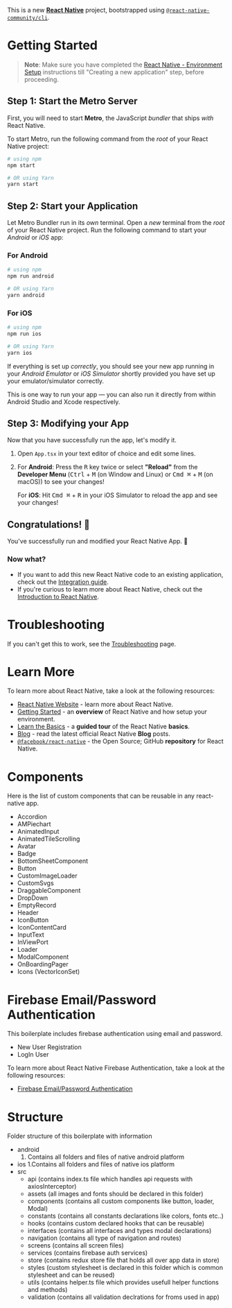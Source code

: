 This is a new [**React Native**](https://reactnative.dev) project, bootstrapped using [`@react-native-community/cli`](https://github.com/react-native-community/cli).

# Getting Started

>**Note**: Make sure you have completed the [React Native - Environment Setup](https://reactnative.dev/docs/environment-setup) instructions till "Creating a new application" step, before proceeding.

## Step 1: Start the Metro Server

First, you will need to start **Metro**, the JavaScript _bundler_ that ships _with_ React Native.

To start Metro, run the following command from the _root_ of your React Native project:

```bash
# using npm
npm start

# OR using Yarn
yarn start
```

## Step 2: Start your Application

Let Metro Bundler run in its _own_ terminal. Open a _new_ terminal from the _root_ of your React Native project. Run the following command to start your _Android_ or _iOS_ app:

### For Android

```bash
# using npm
npm run android

# OR using Yarn
yarn android
```

### For iOS

```bash
# using npm
npm run ios

# OR using Yarn
yarn ios
```

If everything is set up _correctly_, you should see your new app running in your _Android Emulator_ or _iOS Simulator_ shortly provided you have set up your emulator/simulator correctly.

This is one way to run your app — you can also run it directly from within Android Studio and Xcode respectively.

## Step 3: Modifying your App

Now that you have successfully run the app, let's modify it.

1. Open `App.tsx` in your text editor of choice and edit some lines.
2. For **Android**: Press the <kbd>R</kbd> key twice or select **"Reload"** from the **Developer Menu** (<kbd>Ctrl</kbd> + <kbd>M</kbd> (on Window and Linux) or <kbd>Cmd ⌘</kbd> + <kbd>M</kbd> (on macOS)) to see your changes!

   For **iOS**: Hit <kbd>Cmd ⌘</kbd> + <kbd>R</kbd> in your iOS Simulator to reload the app and see your changes!

## Congratulations! :tada:

You've successfully run and modified your React Native App. :partying_face:

### Now what?

- If you want to add this new React Native code to an existing application, check out the [Integration guide](https://reactnative.dev/docs/integration-with-existing-apps).
- If you're curious to learn more about React Native, check out the [Introduction to React Native](https://reactnative.dev/docs/getting-started).

# Troubleshooting

If you can't get this to work, see the [Troubleshooting](https://reactnative.dev/docs/troubleshooting) page.

# Learn More

To learn more about React Native, take a look at the following resources:

- [React Native Website](https://reactnative.dev) - learn more about React Native.
- [Getting Started](https://reactnative.dev/docs/environment-setup) - an **overview** of React Native and how setup your environment.
- [Learn the Basics](https://reactnative.dev/docs/getting-started) - a **guided tour** of the React Native **basics**.
- [Blog](https://reactnative.dev/blog) - read the latest official React Native **Blog** posts.
- [`@facebook/react-native`](https://github.com/facebook/react-native) - the Open Source; GitHub **repository** for React Native.


# Components

Here is the list of custom components that can be reusable in any react-native app.

- Accordion
- AMPiechart
- AnimatedInput
- AnimatedTileScrolling
- Avatar
- Badge
- BottomSheetComponent
- Button
- CustomImageLoader
- CustomSvgs
- DraggableComponent
- DropDown
- EmptyRecord
- Header
- IconButton
- IconContentCard
- InputText
- InViewPort
- Loader
- ModalComponent
- OnBoardingPager
- Icons (VectorIconSet)

# Firebase Email/Password Authentication

This boilerplate includes firebase authentication using email and password. 
- New User Registration
- LogIn User

To learn more about React Native Firebase Authentication, take a look at the following resources:
- [Firebase Email/Password Authentication](https://rnfirebase.io/auth/usage)

# Structure
 
Folder structure of this boilerplate with information

- android 
   1. Contains all folders and files of native android platform
- ios
   1.Contains all folders and files of native ios platform
- src
   - api (contains index.ts file which handles api requests with axiosInterceptor)
   - assets (all images and fonts should be declared in this folder)
   - components (contains all custom components like button, loader, Modal)
   - constants (contains all constants declarations like colors, fonts etc..)
   - hooks (contains custom declared hooks that can be reusable)
   - interfaces (contains all interfaces and types modal declarations)
   - navigation (contains all type of navigation and routes)
   - screens (contains all screen files)
   - services (contains firebase auth services)
   - store (contains redux store file that holds all over app data in store)
   - styles (custom stylesheet is declared in this folder which is common stylesheet and can be reused)
   - utils (contains helper.ts file which provides usefull helper functions and methods)
   - validation (contains all validation declrations for froms used in app)

   


